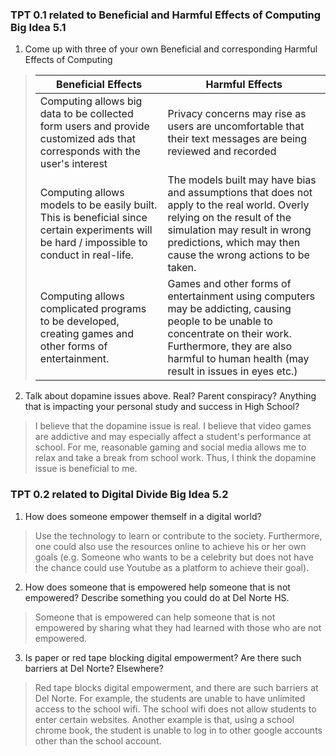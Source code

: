 ### TPT 0.1 related to Beneficial and Harmful Effects of Computing Big Idea 5.1

1. Come up with three of your own Beneficial and corresponding Harmful Effects of Computing

> | Beneficial Effects | Harmful Effects |
> | --- | --- |
> | Computing allows big data to be collected form users and provide customized ads that corresponds with the user's interest | Privacy concerns may rise as users are uncomfortable that their text messages are being reviewed and recorded |
> | Computing allows models to be easily built. This is beneficial since certain experiments will be hard / impossible to conduct in real-life. | The models built may have bias and assumptions that does not apply to the real world. Overly relying on the result of the simulation may result in wrong predictions, which may then cause the wrong actions to be taken. |
> | Computing allows complicated programs to be developed, creating games and other forms of entertainment. | Games and other forms of entertainment using computers may be addicting, causing people to be unable to concentrate on their work. Furthermore, they are also harmful to human health (may result in issues in eyes etc.) |

2. Talk about dopamine issues above. Real? Parent conspiracy? Anything that is impacting your personal study and success in High School?
> I believe that the dopamine issue is real. I believe that video games are addictive and may especially affect a student's performance at school. For me, reasonable gaming and social media allows me to relax and take a break from school work. Thus, I think the dopamine issue is beneficial to me.


### TPT 0.2 related to Digital Divide Big Idea 5.2

1. How does someone empower themself in a digital world?
> Use the technology to learn or contribute to the society. Furthermore, one could also use the resources online to achieve his or her own goals (e.g. Someone who wants to be a celebrity but does not have the chance could use Youtube as a platform to achieve their goal).


2. How does someone that is empowered help someone that is not empowered? Describe something you could do at Del Norte HS.
> Someone that is empowered can help someone that is not empowered by sharing what they had learned with those who are not empowered.

3. Is paper or red tape blocking digital empowerment? Are there such barriers at Del Norte? Elsewhere?
> Red tape blocks digital empowerment, and there are such barriers at Del Norte. For example, the students are unable to have unlimited access to the school wifi. The school wifi does not allow students to enter certain websites. Another example is that, using a school chrome book, the student is unable to log in to other google accounts other than the school account. 

